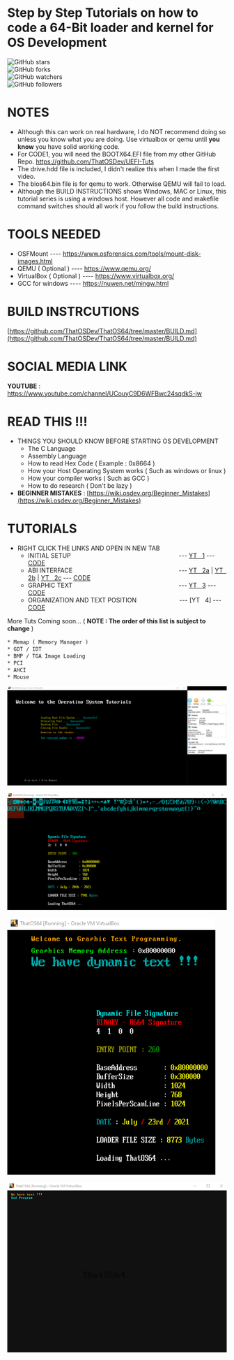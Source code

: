 # Step by Step Tutorials on how to code a 64-Bit loader and kernel for OS Development

![GitHub stars](https://img.shields.io/github/stars/ThatOSDev/ThatOS64?style=social)  
![GitHub forks](https://img.shields.io/github/forks/ThatOSDev/ThatOS64?style=social)  
![GitHub watchers](https://img.shields.io/github/watchers/ThatOSDev/ThatOS64?style=social)  
![GitHub followers](https://img.shields.io/github/followers/ThatOSDev?style=social)  

# NOTES  
- Although this can work on real hardware, I do NOT recommend doing so unless you know what you are doing. Use virtualbox or qemu until **you know** you have solid working code.
- For CODE1, you will need the BOOTX64.EFI file from my other GitHub Repo. https://github.com/ThatOSDev/UEFI-Tuts  
- The drive.hdd file is included, I didn't realize this when I made the first video.  
- The bios64.bin file is for qemu to work. Otherwise QEMU will fail to load.  
- Although the BUILD INSTRUCTIONS shows Windows, MAC or Linux, this tutorial series is using a windows host. However all code and makefile command switches should all work if you follow the build instructions.  

# TOOLS NEEDED  
- OSFMount ---- https://www.osforensics.com/tools/mount-disk-images.html  
- QEMU ( Optional ) ---- https://www.qemu.org/  
- VirtualBox ( Optional ) ---- https://www.virtualbox.org/  
- GCC for windows ---- https://nuwen.net/mingw.html  

# BUILD INSTRCUTIONS  
[https://github.com/ThatOSDev/ThatOS64/tree/master/BUILD.md](https://github.com/ThatOSDev/ThatOS64/tree/master/BUILD.md)  

# SOCIAL MEDIA LINK
**YOUTUBE** : https://www.youtube.com/channel/UCouyC9D6WFBwc24sqdkS-jw  

# READ THIS !!!
- THINGS YOU SHOULD KNOW BEFORE STARTING OS DEVELOPMENT  
    - The C Language  
    - Assembly Language  
    - How to read Hex Code ( Example : 0x8664 )  
    - How your Host Operating System works ( Such as windows or linux )  
    - How your compiler works ( Such as GCC )  
    - How to do research ( Don't be lazy )  
- **BEGINNER MISTAKES** : [https://wiki.osdev.org/Beginner_Mistakes](https://wiki.osdev.org/Beginner_Mistakes)  


# TUTORIALS
- RIGHT CLICK THE LINKS AND OPEN IN NEW TAB  
	- INITIAL SETUP &nbsp;&nbsp; &nbsp; &nbsp; &nbsp; &nbsp; &nbsp; &nbsp; &nbsp; &nbsp; &nbsp; &nbsp; &nbsp; &nbsp; &nbsp; &nbsp;&nbsp; &nbsp; &nbsp; &nbsp; &nbsp; &nbsp; &nbsp; &nbsp; &nbsp; &nbsp; &nbsp; &nbsp; &nbsp; &nbsp; &nbsp; &nbsp; --- [YT&nbsp;&nbsp; 1](https://www.youtube.com/watch?v=WCFEEboRHNg)  ---  [CODE](https://github.com/ThatOSDev/ThatOS64/tree/master/src/code1)  
	- ABI INTERFACE &nbsp; &nbsp; &nbsp; &nbsp; &nbsp; &nbsp; &nbsp; &nbsp; &nbsp; &nbsp; &nbsp;&nbsp; &nbsp; &nbsp; &nbsp; &nbsp; &nbsp; &nbsp; &nbsp; &nbsp; &nbsp; &nbsp; &nbsp; &nbsp; &nbsp; &nbsp; &nbsp; &nbsp; &nbsp; &nbsp; &nbsp; --- [YT&nbsp;&nbsp; 2a](https://www.youtube.com/watch?v=T7iXp1UwaiA) | [YT&nbsp;&nbsp; 2b](https://www.youtube.com/watch?v=zkCHrM-B0Ig) | [YT&nbsp;&nbsp; 2c](https://www.youtube.com/watch?v=eUOr01eVGVM) ---  [CODE](https://github.com/ThatOSDev/ThatOS64/tree/master/src/code2)  
	- GRAPHIC TEXT &nbsp;&nbsp; &nbsp; &nbsp; &nbsp;&nbsp; &nbsp; &nbsp; &nbsp; &nbsp; &nbsp; &nbsp;&nbsp; &nbsp; &nbsp; &nbsp; &nbsp; &nbsp; &nbsp; &nbsp; &nbsp; &nbsp; &nbsp; &nbsp; &nbsp; &nbsp; &nbsp; &nbsp; &nbsp; &nbsp; &nbsp; &nbsp; --- [YT&nbsp;&nbsp; 3](https://www.youtube.com/watch?v=9d7TWvGsbts) ---  [CODE](https://github.com/ThatOSDev/ThatOS64/tree/master/src/code3)   
	- ORGANIZATION AND TEXT POSITION &nbsp; &nbsp; &nbsp; &nbsp; &nbsp; &nbsp; &nbsp; &nbsp; &nbsp; &nbsp; &nbsp; &nbsp; --- [YT&nbsp;&nbsp; 4] ---  [CODE](https://github.com/ThatOSDev/ThatOS64/tree/master/src/code4)  


More Tuts Coming soon... ( **NOTE : The order of this list is subject to change** )  

	* Memap ( Memory Manager )  
	* GDT / IDT
	* BMP / TGA Image Loading  
	* PCI  
	* AHCI  
	* Mouse  


![Current Progress](progress1.png)  

![Current Progress](progress2.png)  

![Current Progress](progress3.png)  

![Current Progress](progress4.png)  
 
